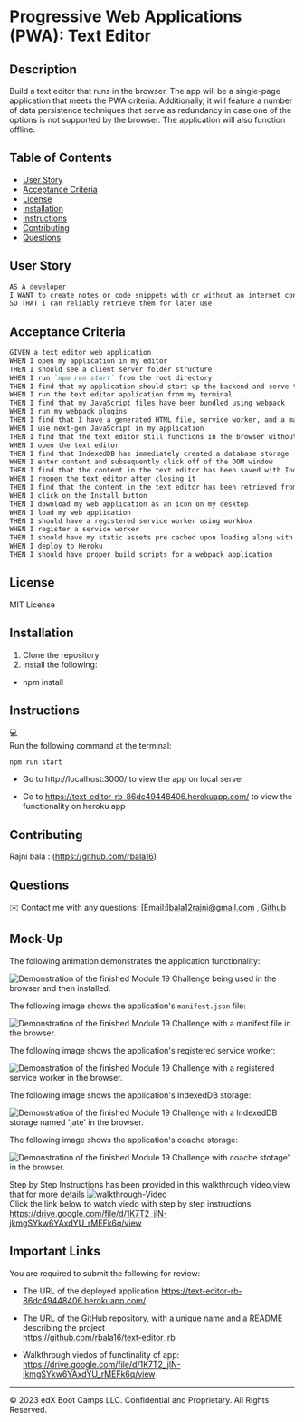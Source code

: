 # Progressive Web Applications (PWA): Text Editor

## Description
Build a text editor that runs in the browser. The app will be a single-page application that meets the PWA criteria. Additionally, it will feature a number of data persistence techniques that serve as redundancy in case one of the options is not supported by the browser. The application will also function offline.

## Table of Contents

- [User Story](#user-story)
- [Acceptance Criteria](#acceptance-criteria)
- [License](#license)
- [Installation](#installation)
- [Instructions](#instructions)
- [Contributing](#contributing)
- [Questions](#questions)

## User Story

```md
AS A developer
I WANT to create notes or code snippets with or without an internet connection
SO THAT I can reliably retrieve them for later use
```

## Acceptance Criteria

```md
GIVEN a text editor web application
WHEN I open my application in my editor
THEN I should see a client server folder structure
WHEN I run `npm run start` from the root directory
THEN I find that my application should start up the backend and serve the client
WHEN I run the text editor application from my terminal
THEN I find that my JavaScript files have been bundled using webpack
WHEN I run my webpack plugins
THEN I find that I have a generated HTML file, service worker, and a manifest file
WHEN I use next-gen JavaScript in my application
THEN I find that the text editor still functions in the browser without errors
WHEN I open the text editor
THEN I find that IndexedDB has immediately created a database storage
WHEN I enter content and subsequently click off of the DOM window
THEN I find that the content in the text editor has been saved with IndexedDB
WHEN I reopen the text editor after closing it
THEN I find that the content in the text editor has been retrieved from our IndexedDB
WHEN I click on the Install button
THEN I download my web application as an icon on my desktop
WHEN I load my web application
THEN I should have a registered service worker using workbox
WHEN I register a service worker
THEN I should have my static assets pre cached upon loading along with subsequent pages and static assets
WHEN I deploy to Heroku
THEN I should have proper build scripts for a webpack application
```

## License 
MIT License

## Installation
1. Clone the repository
2. Install the following: 
- npm install

## Instructions
💻   
Run the following command at the terminal:

`npm run start` <br>
- Go to http://localhost:3000/ to view the app on local server<br>

- Go to https://text-editor-rb-86dc49448406.herokuapp.com/ to view the functionality on heroku app

## Contributing
Rajni bala : (https://github.com/rbala16)

## Questions
✉️ Contact me with any questions: [Email:]bala12rajni@gmail.com , [Github](https://github.com/rbala16)<br />

## Mock-Up

The following animation demonstrates the application functionality:

![Demonstration of the finished Module 19 Challenge being used in the browser and then installed.](./Assets/demo1.jpg)

The following image shows the application's `manifest.json` file:

![Demonstration of the finished Module 19 Challenge with a manifest file in the browser.](./Assets/demo2.jpg)

The following image shows the application's registered service worker:

![Demonstration of the finished Module 19 Challenge with a registered service worker in the browser.](./Assets/demo3.jpg)

The following image shows the application's IndexedDB storage:

![Demonstration of the finished Module 19 Challenge with a IndexedDB storage named 'jate' in the browser.](./Assets/demo4.jpg)

The following image shows the application's coache storage:

![Demonstration of the finished Module 19 Challenge with coache stotage' in the browser.](./Assets/demo5.jpg)
<br>

Step by Step Instructions  has been provided in this walkthrough video,view that for more details
![walkthrough-Video](./Assets/walkthrough.gif)<br>
Click the link below to watch viedo with step by step instructions
https://drive.google.com/file/d/1K7T2_jlN-jkmgSYkw6YAxdYU_rMEFk6q/view



## Important Links

You are required to submit the following for review:

* The URL of the deployed application
https://text-editor-rb-86dc49448406.herokuapp.com/

* The URL of the GitHub repository, with a unique name and a README describing the project<br>
https://github.com/rbala16/text-editor_rb

* Walkthrough viedos of functinality of app:<br>
https://drive.google.com/file/d/1K7T2_jlN-jkmgSYkw6YAxdYU_rMEFk6q/view
- - -
© 2023 edX Boot Camps LLC. Confidential and Proprietary. All Rights Reserved.
